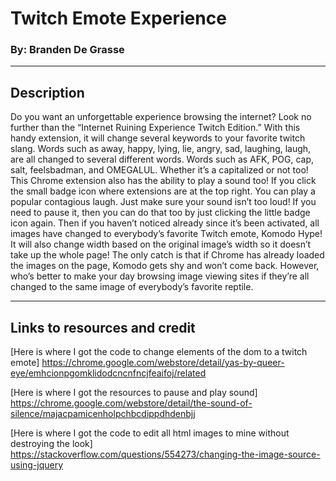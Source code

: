 # Twitch Emote Experience 
### By: Branden De Grasse

---
## Description 

Do you want an unforgettable experience browsing the internet? Look no further than the “Internet Ruining Experience Twitch Edition.” With this handy extension, it will change several keywords to your favorite twitch slang. Words such as away, happy, lying, lie, angry, sad, laughing, laugh, are all changed to several different words. Words such as AFK, POG, cap, salt, feelsbadman, and OMEGALUL. Whether it’s a capitalized or not too! This Chrome extension also has the ability to play a sound too! If you click the small badge icon where extensions are at the top right. You can play a popular contagious laugh. Just make sure your sound isn’t too loud! If you need to pause it, then you can do that too by just clicking the little badge icon again. Then if you haven’t noticed already since it’s been activated, all images have changed to everybody’s favorite Twitch emote, Komodo Hype! It will also change width based on the original image’s width so it doesn’t take up the whole page! The only catch is that if Chrome has already loaded the images on the page, Komodo gets shy and won’t come back. However, who’s better to make your day browsing image viewing sites if they’re all changed to the same image of everybody’s favorite reptile.  

---

## Links to resources and credit

[Here is where I got the code to change elements of the dom to a twitch emote]
https://chrome.google.com/webstore/detail/yas-by-queer-eye/emhcionpgomklidodcncnfncjfeaifoj/related

[Here is where I got the resources to pause and play sound]
https://chrome.google.com/webstore/detail/the-sound-of-silence/majacpamicenholpchbcdippdhdenbjj

[Here is where I got the code to edit all html images to mine without destroying the look]
https://stackoverflow.com/questions/554273/changing-the-image-source-using-jquery
